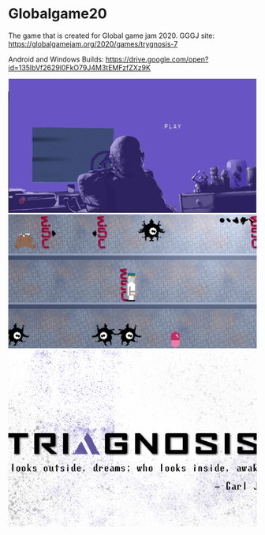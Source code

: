 # Globalgame20
 
 The game that is created for Global game jam 2020.
 GGGJ site:
https://globalgamejam.org/2020/games/trygnosis-7

Android and Windows Builds:
https://drive.google.com/open?id=135lbVf2629l0FkO79J4M3tEMFzfZXz9K

![Image 1](/photo1.png)
![Image 2](/photo2.png)
![Image 3](/photo3.png)
